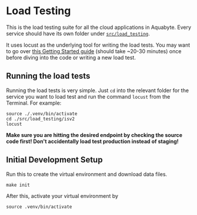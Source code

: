 # Load Testing

This is the load testing suite for all the cloud applications in Aquabyte. Every service should have its own folder under [`src/load_testing`](https://github.com/aquabyte-new/load-testing/tree/master/src/load_testing).

It uses locust as the underlying tool for writing the load tests. You may want to go over [this Getting Started guide](https://docs.locust.io/en/stable/quickstart.html) (should take ~20-30 minutes) once before diving into the code or writing a new load test.

## Running the load tests

Running the load tests is very simple. Just `cd` into the relevant folder for the service you want to load test and run the command `locust` from the Terminal. For example:

```
source ./.venv/bin/activate
cd ./src/load_testing/isv2
locust
```

**Make sure you are hitting the desired endpoint by checking the source code first! Don't accidentally load test production instead of staging!**


## Initial Development Setup

Run this to create the virtual environment and download data files.
```
make init
```

After this, activate your virtual environment by
```
source .venv/bin/activate
```
